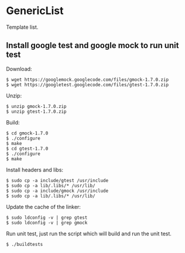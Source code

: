 # GenericList

Template list.

## Install google test and google mock to run unit test

Download:

    $ wget https://googlemock.googlecode.com/files/gmock-1.7.0.zip
    $ wget https://googletest.googlecode.com/files/gtest-1.7.0.zip 

Unzip:

    $ unzip gmock-1.7.0.zip
    $ unzip gtest-1.7.0.zip

Build:

    $ cd gmock-1.7.0
    $ ./configure
    $ make
    $ cd gtest-1.7.0
    $ ./configure
    $ make

Install headers and libs:

    $ sudo cp -a include/gtest /usr/include
    $ sudo cp -a lib/.libs/* /usr/lib/
    $ sudo cp -a include/gmock /usr/include
    $ sudo cp -a lib/.libs/* /usr/lib/

Update the cache of the linker:

    $ sudo ldconfig -v | grep gtest
    $ sudo ldconfig -v | grep gmock
    

Run unit test, just run the script which will build and run the unit test.
   
    $ ./buildtests
